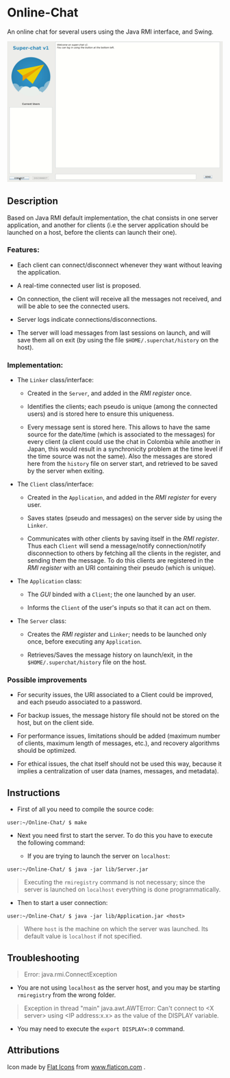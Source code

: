 # Online-Chat

An online chat for several users using the Java RMI interface, and Swing.

<p align="center">
<img src="assets/presentation_1.gif" width="550">
</p>

## Description

Based on Java RMI default implementation, the chat consists in one 
server application, and another for clients (i.e the server application 
should be launched on a host, before the clients can launch their one).

### Features:

* Each client can connect/disconnect whenever they want without leaving 
  the application.
	
* A real-time connected user list is proposed.

* On connection, the client will receive all the messages not received, 
  and will be able to see the connected users.
	
* Server logs indicate connections/disconnections.
	
* The server will load messages from last sessions on launch, and will save 
  them all on exit (by using the file `$HOME/.superchat/history` on the host).

### Implementation:

* The `Linker` class/interface:

	* Created in the `Server`, and added in the _RMI register_ once.
	
	* Identifies the clients; each pseudo is unique (among the connected users) 
      and is stored here to ensure this uniqueness.
		
	* Every message sent is stored here. This allows to have the same source
	  for the date/time (which is associated to the messages) for every client
	  (a client could use the chat in Colombia while another in Japan, this 
	  would result in a synchronicity problem at the time level if the time source
	  was not the same).
	  Also the messages are stored here from the `history` file on server start,
	  and retrieved to be saved by the server when exiting.
		
* The `Client` class/interface:

	* Created in the `Application`, and added in the _RMI register_ for every user.

	* Saves states (pseudo and messages) on the server side by using the `Linker`. 

	* Communicates with other clients by saving itself in the _RMI register_. 
      Thus each `Client` will send a message/notify connection/notify disconnection 
      to others by fetching all the clients in the register, and sending them 
      the message. To do this clients are registered in the _RMI register_ with an 
	  URI containing their pseudo (which is unique). 
	
* The `Application` class:

	* The _GUI_ binded with a `Client`; the one launched by an user.

	* Informs the `Client` of the user's inputs so that it can act on them.
	
* The `Server` class:

	* Creates the _RMI register_ and `Linker`; needs to be launched only once,
	  before executing any `Application`.
	
	* Retrieves/Saves the message history on launch/exit, in the 
	  `$HOME/.superchat/history` file on the host.

### Possible improvements

* For security issues, the URI associated to a Client could be improved,
  and each pseudo associated to a password. 

* For backup issues, the message history file should not be stored on the
  host, but on the client side.

* For performance issues, limitations should be added (maximum number of clients,
  maximum length of messages, etc.), and recovery algorithms should be optimized.

* For ethical issues, the chat itself should not be used this way, because
  it implies a centralization of user data (names, messages, and metadata). 

## Instructions

* First of all you need to compile the source code:

```console
user:~/Online-Chat/ $ make
```

* Next you need first to start the server. To do this you have
  to execute the following command:

	* If you are trying to launch the server on `localhost`:

```console
user:~/Online-Chat/ $ java -jar lib/Server.jar 
```

> Executing the `rmiregistry` command is not necessary; since the server 
  is launched on `localhost` everything is done programmatically. 

* Then to start a user connection:

```console
user:~/Online-Chat/ $ java -jar lib/Application.jar <host> 

```

> Where `host` is the machine on which the server was launched. Its
  default value is `localhost` if not specified.

## Troubleshooting

> Error: java.rmi.ConnectException

* You are not using `localhost` as the server host, and you may be 
  starting `rmiregistry` from the wrong folder.

> Exception in thread "main" java.awt.AWTError: Can't connect to \<X server\> 
  using \<IP address:x.x\> as the value of the DISPLAY variable.

* You may need to execute the `export DISPLAY=:0` command.

## Attributions

<div>
Icon made by 
<a href="https://www.flaticon.com/authors/flat-icons" title="Flat Icons">Flat Icons</a> 
from 
<a href="https://www.flaticon.com/" title="Flaticon">www.flaticon.com</a>
.
</div>
